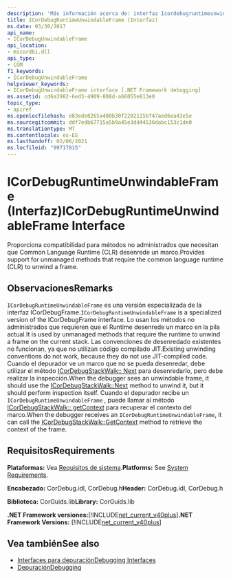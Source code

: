 ```yaml
---
description: 'Más información acerca de: interfaz Icordebugruntimeunwindableframe ('
title: ICorDebugRuntimeUnwindableFrame (Interfaz)
ms.date: 03/30/2017
api_name:
- ICorDebugUnwindableFrame
api_location:
- mscordbi.dll
api_type:
- COM
f1_keywords:
- ICorDebugUnwindableFrame
helpviewer_keywords:
- ICorDebugUnwindableFrame interface [.NET Framework debugging]
ms.assetid: cd6a3982-6ed3-4909-808d-a66055e813e0
topic_type:
- apiref
ms.openlocfilehash: e83ede8265a400b30f2202115bf47aed6ea43e5e
ms.sourcegitcommit: ddf7edb67715a5b9a45e3dd44536dabc153c1de0
ms.translationtype: MT
ms.contentlocale: es-ES
ms.lasthandoff: 02/06/2021
ms.locfileid: "99717815"
---
```

# <a name="icordebugruntimeunwindableframe-interface"></a><span data-ttu-id="5b4c5-103">ICorDebugRuntimeUnwindableFrame (Interfaz)</span><span class="sxs-lookup"><span data-stu-id="5b4c5-103">ICorDebugRuntimeUnwindableFrame Interface</span></span>

<span data-ttu-id="5b4c5-104">Proporciona compatibilidad para métodos no administrados que necesitan que Common Language Runtime (CLR) desenrede un marco.</span><span class="sxs-lookup"><span data-stu-id="5b4c5-104">Provides support for unmanaged methods that require the common language runtime (CLR) to unwind a frame.</span></span>  
  
## <a name="remarks"></a><span data-ttu-id="5b4c5-105">Observaciones</span><span class="sxs-lookup"><span data-stu-id="5b4c5-105">Remarks</span></span>  

 <span data-ttu-id="5b4c5-106">`ICorDebugRuntimeUnwindableFrame` es una versión especializada de la interfaz ICorDebugFrame.</span><span class="sxs-lookup"><span data-stu-id="5b4c5-106">`ICorDebugRuntimeUnwindableFrame` is a specialized version of the ICorDebugFrame interface.</span></span> <span data-ttu-id="5b4c5-107">Lo usan los métodos no administrados que requieren que el Runtime desenrede un marco en la pila actual.</span><span class="sxs-lookup"><span data-stu-id="5b4c5-107">It is used by unmanaged methods that require the runtime to unwind a frame on the current stack.</span></span> <span data-ttu-id="5b4c5-108">Las convenciones de desenredado existentes no funcionan, ya que no utilizan código compilado JIT.</span><span class="sxs-lookup"><span data-stu-id="5b4c5-108">Existing unwinding conventions do not work, because they do not use JIT-compiled code.</span></span> <span data-ttu-id="5b4c5-109">Cuando el depurador ve un marco que no se pueda desenredar, debe utilizar el método [ICorDebugStackWalk:: Next](icordebugstackwalk-next-method.md) para desenredarlo, pero debe realizar la inspección.</span><span class="sxs-lookup"><span data-stu-id="5b4c5-109">When the debugger sees an unwindable frame, it should use the [ICorDebugStackWalk::Next](icordebugstackwalk-next-method.md) method to unwind it, but it should perform inspection itself.</span></span> <span data-ttu-id="5b4c5-110">Cuando el depurador recibe un `ICorDebugRuntimeUnwindableFrame` , puede llamar al método [ICorDebugStackWalk:: getContext](icordebugstackwalk-getcontext-method.md) para recuperar el contexto del marco.</span><span class="sxs-lookup"><span data-stu-id="5b4c5-110">When the debugger receives an `ICorDebugRuntimeUnwindableFrame`, it can call the [ICorDebugStackWalk::GetContext](icordebugstackwalk-getcontext-method.md) method to retrieve the context of the frame.</span></span>  
  
## <a name="requirements"></a><span data-ttu-id="5b4c5-111">Requisitos</span><span class="sxs-lookup"><span data-stu-id="5b4c5-111">Requirements</span></span>  

 <span data-ttu-id="5b4c5-112">**Plataformas:** Vea [Requisitos de sistema](../../get-started/system-requirements.md).</span><span class="sxs-lookup"><span data-stu-id="5b4c5-112">**Platforms:** See [System Requirements](../../get-started/system-requirements.md).</span></span>  
  
 <span data-ttu-id="5b4c5-113">**Encabezado:** CorDebug.idl, CorDebug.h</span><span class="sxs-lookup"><span data-stu-id="5b4c5-113">**Header:** CorDebug.idl, CorDebug.h</span></span>  
  
 <span data-ttu-id="5b4c5-114">**Biblioteca:** CorGuids.lib</span><span class="sxs-lookup"><span data-stu-id="5b4c5-114">**Library:** CorGuids.lib</span></span>  
  
 <span data-ttu-id="5b4c5-115">**.NET Framework versiones:**[!INCLUDE[net_current_v40plus](../../../../includes/net-current-v40plus-md.md)]</span><span class="sxs-lookup"><span data-stu-id="5b4c5-115">**.NET Framework Versions:** [!INCLUDE[net_current_v40plus](../../../../includes/net-current-v40plus-md.md)]</span></span>  
  
## <a name="see-also"></a><span data-ttu-id="5b4c5-116">Vea también</span><span class="sxs-lookup"><span data-stu-id="5b4c5-116">See also</span></span>

- [<span data-ttu-id="5b4c5-117">Interfaces para depuración</span><span class="sxs-lookup"><span data-stu-id="5b4c5-117">Debugging Interfaces</span></span>](debugging-interfaces.md)
- [<span data-ttu-id="5b4c5-118">Depuración</span><span class="sxs-lookup"><span data-stu-id="5b4c5-118">Debugging</span></span>](index.md)
